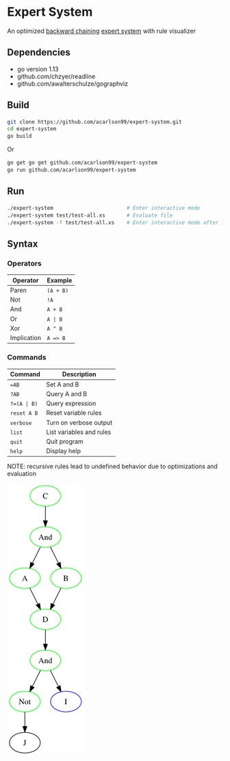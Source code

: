 # Expert System

An optimized [backward chaining](https://en.wikipedia.org/wiki/Backward_chaining) [expert system](https://en.wikipedia.org/wiki/Expert_system) with rule visualizer

## Dependencies

* go version 1.13
* github.com/chzyer/readline
* github.com/awalterschulze/gographviz

## Build

```bash
git clone https://github.com/acarlson99/expert-system.git
cd expert-system
go build
```

Or

```bash
go get go get github.com/acarlson99/expert-system
go run github.com/acarlson99/expert-system
```

## Run

```bash
./expert-system                        # Enter interactive mode
./expert-system test/test-all.xs       # Evaluate file
./expert-system -f test/test-all.xs    # Enter interactive mode after file evaluated
```

## Syntax

### Operators

| Operator    | Example   |
| -           | -         |
| Paren       | `(A + B)` |
| Not         | `!A`      |
| And         | `A + B`   |
| Or          | `A \| B`  |
| Xor         | `A ^ B`   |
| Implication | `A => B`  |

### Commands

| Command      | Description              |
| -            | -                        |
| `=AB`        | Set A and B              |
| `?AB`        | Query A and B            |
| `?=(A \| B)` | Query expression         |
| `reset A B`  | Reset variable rules     |
| `verbose`    | Turn on verbose output   |
| `list`       | List variables and rules |
| `quit`       | Quit program             |
| `help`       | Display help             |

NOTE: recursive rules lead to undefined behavior due to optimizations and evaluation

![thing](./resources/rules.png)

